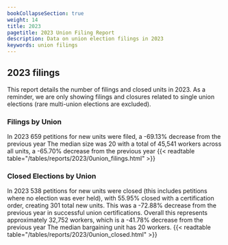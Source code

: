```yaml
---
bookCollapseSection: true
weight: 14
title: 2023
pagetitle: 2023 Union Filing Report
description: Data on union election filings in 2023
keywords: union filings
---
```


## 2023 filings

This report details the number of filings and closed units in 2023. As a reminder, we are only showing filings and closures related to single union elections (rare multi-union elections are excluded).

### Filings by Union
In 2023 659 petitions for new units were filed, a -69.13% decrease from the previous year The median size was 20 with a total of 45,541 workers across all units, a -65.70% decrease from the previous year
{{< readtable table="/tables/reports/2023/0union_filings.html" >}}

### Closed Elections by Union
In 2023 538 petitions for new units were closed (this includes petitions where no election was ever held), with 55.95% closed with a certification order, creating 301 total new units. This was a -72.88% decrease from the previous year in successful union certifications. Overall this represents approximately 32,752 workers, which is a -41.78% decrease from the previous year The median bargaining unit has 20 workers.
{{< readtable table="/tables/reports/2023/0union_closed.html" >}}
